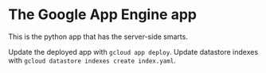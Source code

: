 # The Google App Engine app

This is the python app that has the server-side smarts.

Update the deployed app with `gcloud app deploy`. Update datastore indexes
with `gcloud datastore indexes create index.yaml`.

